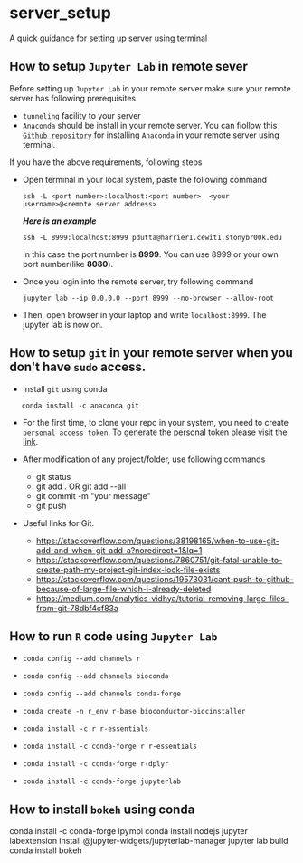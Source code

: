 # server_setup
A quick guidance for setting up server using terminal


## How to setup `Jupyter Lab` in remote sever
   Before setting up `Jupyter Lab` in your remote server make sure your remote server has following prerequisites
   * `tunneling` facility to your server 
   * `Anaconda` should be install in your remote server. You can fiollow this [`Github repository`](https://github.com/duttaprat/AnacondaInstallation) for installing `Anaconda` in your remote server using terminal. 
   
   If you have the above requirements, following steps
   * Open terminal in your local system, paste the following command
      ```
      ssh -L <port number>:localhost:<port number>  <your username>@<remote server address>
      ```
      **_Here is an example_**
      ```
      ssh -L 8999:localhost:8999 pdutta@harrier1.cewit1.stonybr00k.edu
      ```
      In this case the port number is **8999**. You can use 8999 or your own port number(like **8080**). 

   *  Once you login into the remote server, try following command
      ```
      jupyter lab --ip 0.0.0.0 --port 8999 --no-browser --allow-root
      ```
   *  Then, open browser in your laptop and write `localhost:8999`. The jupyter lab is now on. 


## How to setup `git` in your remote server when you don't have `sudo` access.
   * Install `git` using conda
   ```
      conda install -c anaconda git
   ```
   * For the first time, to clone your repo in your system, you need to create `personal access token`. To generate the personal token please visit the [link](https://docs.github.com/en/authentication/keeping-your-account-and-data-secure/creating-a-personal-access-token).
   
   * After modification of any project/folder, use following commands 
      * git status
      * git add . OR git add --all 
      * git commit -m "your message"
      * git push 
      
   *  Useful links for Git.
      * https://stackoverflow.com/questions/38198165/when-to-use-git-add-and-when-git-add-a?noredirect=1&lq=1
      * https://stackoverflow.com/questions/7860751/git-fatal-unable-to-create-path-my-project-git-index-lock-file-exists
      * https://stackoverflow.com/questions/19573031/cant-push-to-github-because-of-large-file-which-i-already-deleted
      * https://medium.com/analytics-vidhya/tutorial-removing-large-files-from-git-78dbf4cf83a

      
   
## How to run `R` code using `Jupyter Lab`
   * ```conda config --add channels r```
   * ```conda config --add channels bioconda```
   * ```conda config --add channels conda-forge```
   
   * ```conda create -n r_env r-base bioconductor-biocinstaller``` 
   * ```conda install -c r r-essentials```
   * ```conda install -c conda-forge r r-essentials```
   * ```conda install -c conda-forge r-dplyr```
   * ```conda install -c conda-forge jupyterlab```
   
## How to install `bokeh` using conda
  conda install -c conda-forge ipympl
  conda install nodejs
  jupyter labextension install @jupyter-widgets/jupyterlab-manager
  jupyter lab build
  conda install bokeh

